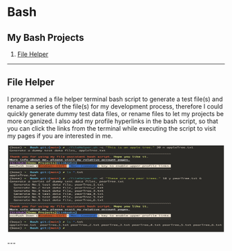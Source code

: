 # Bash
## My Bash Projects
1. [File Helper](#Product-Quotation)
---

## File Helper
I programmed a file helper terminal bash script to generate a test file(s) and rename a series of the file(s) for my development process, therefore I could quickly generate dummy test data files, or rename files to let my projects be more organized. I also add my profile hyperlinks in the bash script, so that you can click the links from the terminal while executing the script to visit my pages if you are interested in me.

<p align="center"><img width="500" height="200" src="https://github.com/RunquanYe/Bash/blob/main/img/fileHelper_2.png"/></p>
---
